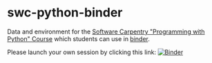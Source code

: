 # swc-python-binder

Data and environment for the [Software Carpentry "Programming with Python"
Course](https://swcarpentry.github.io/python-novice-inflammation/index.html)
which students can use in [binder](https://mybinder.org/). 

Please launch your own session by clicking this link: [![Binder](https://mybinder.org/badge_logo.svg)](https://mybinder.org/v2/gh/bielsnohr/swc-python-binder/HEAD)

